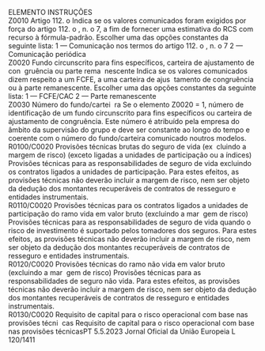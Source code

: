  
ELEMENTO  INSTRUÇÕES  
Z0010  Artigo 112.  o Indica se os valores comunicados foram exigidos por força do artigo 112.  o , n.  o 7, a 
fim de fornecer uma estimativa do RCS com recurso à fórmula-padrão. Escolher uma 
das opções constantes da seguinte lista: 
1 — Comunicação nos termos do artigo 112.  o , n.  o 7 
2 — Comunicação periódica  
Z0020  Fundo circunscrito para 
fins específicos, carteira 
de ajustamento de con ­
gruência ou parte rema ­
nescente  Indica se os valores comunicados dizem respeito a um FCFE, a uma carteira de ajus ­
tamento de congruência ou à parte remanescente. Escolher uma das opções constantes 
da seguinte lista: 
1 — FCFE/CAC 
2 — Parte remanescente  
Z0030  Número do fundo/cartei ­
ra  Se o elemento Z0020 = 1, número de identificação de um fundo circunscrito para fins 
específicos ou carteira de ajustamento de congruência. Este número é atribuído pela 
empresa do âmbito da supervisão do grupo e deve ser constante ao longo do tempo e 
coerente com o número do fundo/carteira comunicado noutros modelos.  
R0100/C0020  Provisões técnicas brutas 
do seguro de vida (ex ­
cluindo a margem de 
risco) (exceto ligadas a 
unidades de participação 
ou a índices)  Provisões técnicas para as responsabilidades de seguro de vida excluindo os contratos 
ligados a unidades de participação. Para estes efeitos, as provisões técnicas não deverão 
incluir a margem de risco, nem ser objeto da dedução dos montantes recuperáveis de 
contratos de resseguro e entidades instrumentais.  
R0110/C0020  Provisões técnicas para 
os contratos ligados a 
unidades de participação 
do ramo vida em valor 
bruto (excluindo a mar ­
gem de risco)  Provisões técnicas para as responsabilidades de seguro de vida quando o risco de 
investimento é suportado pelos tomadores dos seguros. Para estes efeitos, as provisões 
técnicas não deverão incluir a margem de risco, nem ser objeto da dedução dos 
montantes recuperáveis de contratos de resseguro e entidades instrumentais.  
R0120/C0020  Provisões técnicas do 
ramo não vida em valor 
bruto (excluindo a mar ­
gem de risco)  Provisões técnicas para as responsabilidades de seguro não vida. Para estes efeitos, as 
provisões técnicas não deverão incluir a margem de risco, nem ser objeto da dedução 
dos montantes recuperáveis de contratos de resseguro e entidades instrumentais.  
R0130/C0020  Requisito de capital para 
o risco operacional com 
base nas provisões técni ­
cas  Requisito de capital para o risco operacional com base nas provisões técnicasPT  5.5.2023 Jornal Oficial da União Europeia L 120/1411